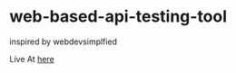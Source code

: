 # web-based-api-testing-tool
inspired by webdevsimplfied

Live At  [here](https://ali-al-hadi-al-husseini.github.io/api-client/)
